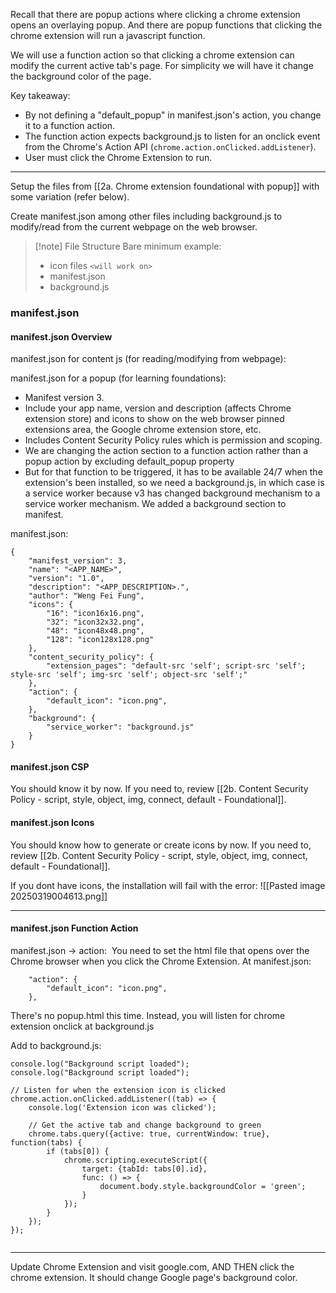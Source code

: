 Recall that there are popup actions where clicking a chrome extension opens an overlaying popup. And there are popup functions that clicking the chrome extension will run a javascript function.

We will use a function action so that clicking a chrome extension can modify the current active tab's page. For simplicity we will have it change the background color of the page.

Key takeaway:
- By not defining a "default_popup" in manifest.json's action, you change it to a function action.
- The function action expects background.js to listen for an onclick event from the Chrome's Action API (`chrome.action.onClicked.addListener`).
- User must click the Chrome Extension to run.

---

Setup the files from [[2a. Chrome extension foundational with popup]] with some variation (refer below).

Create manifest.json among other files including background.js to modify/read from the current webpage on the web browser.

>[!note] File Structure
>Bare minimum example:
>- icon files `<will work on>`
>- manifest.json
>- background.js
> 
### manifest.json

#### manifest.json Overview

manifest.json for content js (for reading/modifying from webpage):

manifest.json for a popup (for learning foundations):
- Manifest version 3.
- Include your app name, version and description (affects Chrome extension store) and icons to show on the web browser pinned extensions area, the Google chrome extension store, etc.
- Includes Content Security Policy rules which is permission and scoping.
- We are changing the action section to a function action rather than a popup action by excluding default_popup property
- But for that function to be triggered, it has to be available 24/7 when the extension's been installed, so we need a background.js, in which case is a service worker because v3 has changed background mechanism to a service worker mechanism. We added a background section to manifest.

manifest.json:
```
{  
    "manifest_version": 3,  
    "name": "<APP_NAME>",  
    "version": "1.0",  
    "description": "<APP_DESCRIPTION>.",  
    "author": "Weng Fei Fung",
    "icons": {  
        "16": "icon16x16.png",  
        "32": "icon32x32.png",  
        "48": "icon48x48.png",  
        "128": "icon128x128.png"  
    },
    "content_security_policy": {  
        "extension_pages": "default-src 'self'; script-src 'self'; style-src 'self'; img-src 'self'; object-src 'self';"
    },
    "action": {  
        "default_icon": "icon.png",
    },
    "background": {
	    "service_worker": "background.js"
    }
}
```
#### manifest.json CSP

You should know it by now. If you need to, review [[2b. Content Security Policy - script, style, object, img, connect, default - Foundational]].

#### manifest.json Icons

You should know how to generate or create icons by now. If you need to, review [[2b. Content Security Policy - script, style, object, img, connect, default - Foundational]]. 

If you dont have icons, the installation will fail with the error:
![[Pasted image 20250319004613.png]]

---
#### manifest.json Function Action

manifest.json → action: 
You need to set the html file that opens over the Chrome browser when you click the Chrome Extension. At manifest.json:

```
    "action": {  
        "default_icon": "icon.png",
    },
```

There's no popup.html this time. Instead, you will listen for chrome extension onclick at background.js

Add to background.js:
```
console.log("Background script loaded");
console.log("Background script loaded");

// Listen for when the extension icon is clicked
chrome.action.onClicked.addListener((tab) => {
    console.log('Extension icon was clicked');

    // Get the active tab and change background to green
    chrome.tabs.query({active: true, currentWindow: true}, function(tabs) {
        if (tabs[0]) {
            chrome.scripting.executeScript({
                target: {tabId: tabs[0].id},
                func: () => {
                    document.body.style.backgroundColor = 'green';
                }
            });
        }
    });
});


```

---

Update Chrome Extension and visit google.com, AND THEN click the chrome extension. It should change Google page's background color.